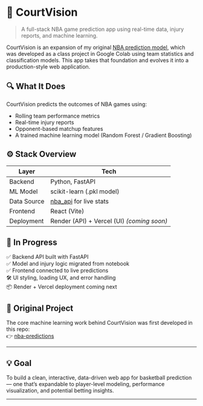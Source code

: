 # 🏀 CourtVision

> A full-stack NBA game prediction app using real-time data, injury reports, and machine learning.

CourtVision is an expansion of my original [NBA prediction model](https://github.com/al3jandroR/nba_predictions), which was developed as a class project in Google Colab using team statistics and classification models. This app takes that foundation and evolves it into a production-style web application.

## 🔍 What It Does

CourtVision predicts the outcomes of NBA games using:
- Rolling team performance metrics
- Real-time injury reports
- Opponent-based matchup features
- A trained machine learning model (Random Forest / Gradient Boosting)

## ⚙️ Stack Overview

| Layer        | Tech                         |
|--------------|------------------------------|
| Backend      | Python, FastAPI              |
| ML Model     | scikit-learn (.pkl model)    |
| Data Source  | [nba_api](https://github.com/swar/nba_api) for live stats |
| Frontend     | React (Vite)                 |
| Deployment   | Render (API) + Vercel (UI) *(coming soon)*


## 🚧 In Progress

✅ Backend API built with FastAPI  
✅ Model and injury logic migrated from notebook  
✅ Frontend connected to live predictions  
🛠 UI styling, loading UX, and error handling  
📦 Render + Vercel deployment coming next

## 📎 Original Project

The core machine learning work behind CourtVision was first developed in this repo:  
👉 [nba-predictions](https://github.com/al3jandroR/nba_predictions)

---

## 💡 Goal

To build a clean, interactive, data-driven web app for basketball prediction — one that’s expandable to player-level modeling, performance visualization, and potential betting insights.

---
